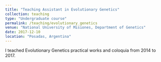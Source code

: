 ```yaml
---
title: "Teaching Assistant in Evolutionary Genetics"
collection: teaching
type: "Undergraduate course"
permalink: /teaching/evolutionary_genetics
venue: "National University of Misiones, Department of Genetics"
date: 2017-12-10
location: "Posadas, Argentina"
---
```


I teached Evolutionary Genetics practical works and coloquia from 2014 to 2017.

